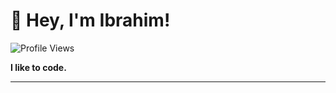 # 👋 Hey, I'm Ibrahim!

![Profile Views](https://komarev.com/ghpvc/?username=IbrahimKhanGH)

**I like to code.**

---
